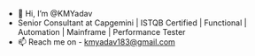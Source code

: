- 👋 Hi, I’m @KMYadav
- Senior Consultant at Capgemini | ISTQB Certified | Functional | Automation | Mainframe | Performance Tester
- 📫 Reach me on - kmyadav183@gmail.com

<!---
KMYadav/KMYadav is a ✨ special ✨ repository because its `README.md` (this file) appears on your GitHub profile.
You can click the Preview link to take a look at your changes.
--->
